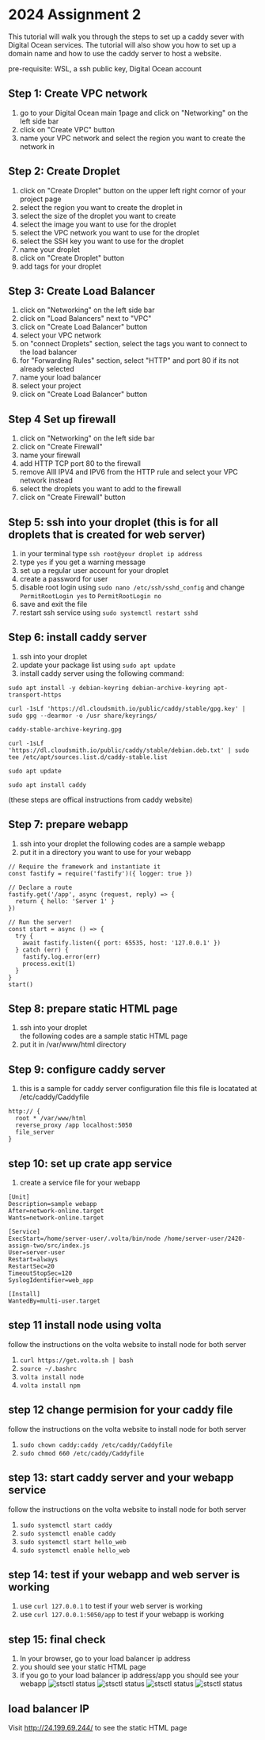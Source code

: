 # 2024 Assignment 2
 This tutorial will walk you through the steps to set up a caddy sever with Digital Ocean services. The tutorial will also show you how to set up a domain name and how to use the caddy server to host a website.

pre-requisite: WSL, a ssh public key, Digital Ocean account

## Step 1: Create VPC network
1. go to your Digital Ocean main 1page and click on "Networking" on the left side bar 
2. click on "Create VPC" button
3. name your VPC network and select the region you want to create the network in

## Step 2: Create Droplet
1. click on "Create Droplet" button on the upper left right cornor of your project page
2. select the region you want to create the droplet in 
3. select the size of the droplet you want to create
4. select the image you want to use for the droplet
5. select the VPC network you want to use for the droplet
6. select the SSH key you want to use for the droplet
7. name your droplet
8. click on "Create Droplet" button
9. add tags for your droplet

## Step 3: Create Load Balancer
1. click on "Networking" on the left side bar 
2. click on "Load Balancers" next to "VPC"
3. click on "Create Load Balancer" button
4. select your VPC network
5. on "connect Droplets" section, select the tags you want to connect to the load balancer
6. for "Forwarding Rules" section, select "HTTP" and port 80 if its not already selected
7. name your load balancer
8. select your project
9. click on "Create Load Balancer" button

## Step 4 Set up firewall
1. click on "Networking" on the left side bar 
2. click on "Create Firewall" 
3. name your firewall
4. add HTTP TCP port 80 to the firewall
5. remove AllI IPV4 and IPV6 from the HTTP rule and select your VPC network instead
6. select the droplets you want to add to the firewall
7. click on "Create Firewall" button

## Step 5: ssh into your droplet (this is for all droplets that is created for web server)
1. in your terminal type `ssh root@your droplet ip address`
2. type `yes` if you get a warning message
3. set up a regular user account for your droplet
4. create a password for user
5. disable root login using `sudo nano /etc/ssh/sshd_config` and change `PermitRootLogin yes` to `PermitRootLogin no`
6. save and exit the file
7. restart ssh service using `sudo systemctl restart sshd`

## Step 6: install caddy server
1. ssh into your droplet
2. update your package list using `sudo apt update`
3. install caddy server using the following command:
``` 
sudo apt install -y debian-keyring debian-archive-keyring apt-transport-https

curl -1sLf 'https://dl.cloudsmith.io/public/caddy/stable/gpg.key' | sudo gpg --dearmor -o /usr share/keyrings/

caddy-stable-archive-keyring.gpg

curl -1sLf 'https://dl.cloudsmith.io/public/caddy/stable/debian.deb.txt' | sudo tee /etc/apt/sources.list.d/caddy-stable.list

sudo apt update

sudo apt install caddy 

```
(these steps are offical instructions from caddy website)
## Step 7: prepare webapp
1. ssh into your droplet the following codes are a sample webapp
2. put it in a directory you want to use for your webapp 
```
// Require the framework and instantiate it
const fastify = require('fastify')({ logger: true })

// Declare a route
fastify.get('/app', async (request, reply) => {
  return { hello: 'Server 1' }
})

// Run the server!
const start = async () => {
  try {
    await fastify.listen({ port: 65535, host: '127.0.0.1' })
  } catch (err) {
    fastify.log.error(err)
    process.exit(1)
  }
}
start()
```

## Step 8: prepare static HTML page
1. ssh into your droplet   
the following codes are a sample static HTML page
2. put it in /var/www/html directory


## Step 9: configure caddy server
1. this is a sample for caddy server configuration file
this file is locatated at /etc/caddy/Caddyfile
```
http:// {
  root * /var/www/html
  reverse_proxy /app localhost:5050
  file_server
}
```

## step 10: set up crate app service
1. create a service file for your webapp
```
[Unit]
Description=sample webapp
After=network-online.target
Wants=network-online.target

[Service]
ExecStart=/home/server-user/.volta/bin/node /home/server-user/2420-assign-two/src/index.js
User=server-user
Restart=always
RestartSec=20
TimeoutStopSec=120
SyslogIdentifier=web_app

[Install]
WantedBy=multi-user.target
```
## step 11 install node using volta
follow the instructions on the volta website to install node for both server 
1. `curl https://get.volta.sh | bash`
2. `source ~/.bashrc`
3. `volta install node`
4. `volta install npm`

## step 12 change permision for your caddy file
follow the instructions on the volta website to install node for both server 
1. `sudo chown caddy:caddy /etc/caddy/Caddyfile`
2. `sudo chmod 660 /etc/caddy/Caddyfile`

## step 13: start caddy server and your webapp service
follow the instructions on the volta website to install node for both server 
1. `sudo systemctl start caddy`
2. `sudo systemctl enable caddy`
3. `sudo systemctl start hello_web`
4. `sudo systemctl enable hello_web`

## step 14: test if your webapp and web server is working
1. use `curl 127.0.0.1` to test if your web server is working
2. use `curl 127.0.0.1:5050/app` to test if your webapp is working

## step 15: final check
1. In your browser, go to your load balancer ip address
2. you should see your static HTML page
3. if you go to your load balancer ip address/app you should see your webapp
![stsctl status](./images/server1.jpg)
![stsctl status](./images/server2.jpg)
![stsctl status](./images/app1.jpg)
![stsctl status](./images/app2.jpg)
## load balancer IP
Visit http://24.199.69.244/ to see the static HTML page
